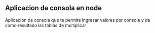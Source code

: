 ## Aplicacion de consola en node

Aplicacion de consola que te permite ingresar valores
por consola y da como resultado las tablas de multiplicar

